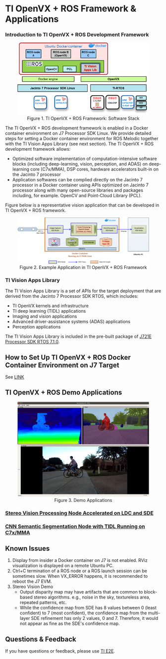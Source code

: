 TI OpenVX + ROS Framework & Applications
========================================

### Introduction to TI OpenVX + ROS Development Framework

<figure class="image">
    <center><img src="docker/docs/tiovx_ros_sw_stack.png" style="width:726px;"/></center>
    <figcaption> <center>Figure 1. TI OpenVX + ROS Framework: Software Stack </center></figcaption>
</figure>

The TI OpenVX + ROS development framework is enabled in a Docker container environment on J7 Processor SDK Linux. We provide detailed steps for setting a Docker container environment for ROS Melodic together with the TI Vision Apps Library (see next section). The TI OpenVX + ROS development framework allows:

- Optimized software implementation of computation-intensive software blocks (including deep-learning, vision, perception, and ADAS) on deep-learning core (C7x/MMA), DSP cores, hardware accelerators built-in on the Jacinto 7 processor
- Application softwares can be complied directly on the Jacinto 7 processor in a Docker container using APIs optimized on Jacinto 7 processor along with many open-source libraries and packages including, for example. OpenCV and Point-Cloud Library (PCL).

Figure below is a representative vision application that can be developed in TI OpenVX + ROS framework.

<figure class="image">
    <center><img src="docker/docs/tiovx_ros_demo_diagram.png" style="width:896px;"/></center>
    <figcaption> <center>Figure 2. Example Application in TI OpenVX + ROS Framework </center></figcaption>
</figure>

### TI Vision Apps Library
The TI Vision Apps Library is a set of APIs for the target deployment that are derived from the Jacinto 7 Processor SDK RTOS, which includes:
- TI OpenVX kernels and infrastructure
- TI deep learning (TIDL) applications
- Imaging and vision applications
- Advanced driver-assistance systems (ADAS) applications
- Perception applications

The TI Vision Apps Library is included in the pre-built package of [J721E Processor SDK RTOS 7.1.0](https://software-dl.ti.com/jacinto7/esd/processor-sdk-rtos-jacinto7/latest/index_FDS.html).

## How to Set Up TI OpenVX + ROS Docker Container Environment on J7 Target
See [LINK](docker/README.md)

## TI OpenVX + ROS Demo Applications

<figure class="image">
    <center><img src="docker/docs/sde_semseg_rviz.png" style="width:700px;"/></center>
    <figcaption> <center>Figure 3. Demo Applications </center></figcaption>
</figure>

### [Stereo Vision Processing Node Accelerated on LDC and SDE](nodes/ti_sde/README.md)

### [CNN Semantic Segmentation Node with TIDL Running on C7x/MMA](nodes/ti_semseg_cnn/README.md)

## Known Issues

1. Display from insider a Docker container on J7 is not enabled. RViz visualization is displayed on a remote Ubuntu PC.
2. Ctrl+C termination of a ROS node or a ROS launch session can be sometimes slow. When VX_ERROR happens, it is recommended to reboot the J7 EVM.
3. Stereo Vision Demo
    * Output disparity map may have artifacts that are common to block-based stereo algorithms. e.g., noise in the sky, textureless area, repeated patterns, etc.
    * While the confidence map from SDE has 8 values between 0 (least confident) to 7 (most confident), the confidence map from the multi-layer SDE refinement has only 2 values, 0 and 7. Therefore, it would not appear as fine as the SDE's confidence map.

## Questions & Feedback

If you have questions or feedback, please use [TI E2E](https://e2e.ti.com/support/processors).
